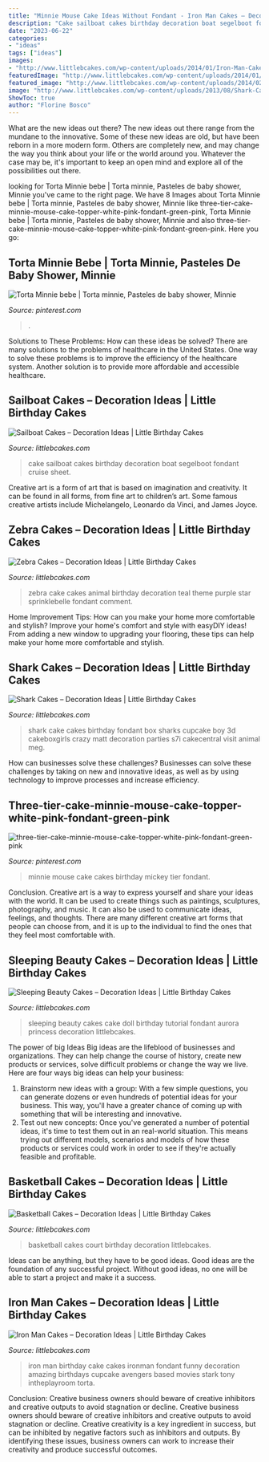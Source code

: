 ```yaml
---
title: "Minnie Mouse Cake Ideas Without Fondant - Iron Man Cakes – Decoration Ideas"
description: "Cake sailboat cakes birthday decoration boat segelboot fondant cruise sheet"
date: "2023-06-22"
categories:
- "ideas"
tags: ["ideas"]
images:
- "http://www.littlebcakes.com/wp-content/uploads/2014/01/Iron-Man-Cake-Design.jpg"
featuredImage: "http://www.littlebcakes.com/wp-content/uploads/2014/01/Sailboat-Cake-Ideas.jpg"
featured_image: "http://www.littlebcakes.com/wp-content/uploads/2014/02/Sleeping-Beauty-Cakes.jpg"
image: "http://www.littlebcakes.com/wp-content/uploads/2013/08/Shark-Cakes.jpg"
ShowToc: true
author: "Florine Bosco"
---
```



What are the new ideas out there?
The new ideas out there range from the mundane to the innovative. Some of these new ideas are old, but have been reborn in a more modern form. Others are completely new, and may change the way you think about your life or the world around you. Whatever the case may be, it's important to keep an open mind and explore all of the possibilities out there.

	

		
looking for Torta Minnie bebe | Torta minnie, Pasteles de baby shower, Minnie you've came to the right page. We have 8 Images about Torta Minnie bebe | Torta minnie, Pasteles de baby shower, Minnie like three-tier-cake-minnie-mouse-cake-topper-white-pink-fondant-green-pink, Torta Minnie bebe | Torta minnie, Pasteles de baby shower, Minnie and also three-tier-cake-minnie-mouse-cake-topper-white-pink-fondant-green-pink. Here you go:
		
    
## Torta Minnie Bebe | Torta Minnie, Pasteles De Baby Shower, Minnie

<img loading=lazy src="https://i.pinimg.com/736x/24/8a/49/248a493332a0efdb26ca41940f857554.jpg" onerror="this.onerror=null;this.src='https://tse3.mm.bing.net/th?id=OIP.o6B70IPJs_2K9rbb8HClWQHaNK&amp;pid=15.1';" alt="Torta Minnie bebe | Torta minnie, Pasteles de baby shower, Minnie">

_Source: pinterest.com_

>. 

	

Solutions to These Problems: How can these ideas be solved?
There are many solutions to the problems of healthcare in the United States. One way to solve these problems is to improve the efficiency of the healthcare system. Another solution is to provide more affordable and accessible healthcare.

    
## Sailboat Cakes – Decoration Ideas | Little Birthday Cakes

<img loading=lazy src="http://www.littlebcakes.com/wp-content/uploads/2014/01/Sailboat-Cake-Ideas.jpg" onerror="this.onerror=null;this.src='https://tse2.mm.bing.net/th?id=OIP.QqQvTfrLTLFns7KG_BmYhQHaHZ&amp;pid=15.1';" alt="Sailboat Cakes – Decoration Ideas | Little Birthday Cakes">

_Source: littlebcakes.com_

>cake sailboat cakes birthday decoration boat segelboot fondant cruise sheet. 

	

Creative art is a form of art that is based on imagination and creativity. It can be found in all forms, from fine art to children’s art. Some famous creative artists include Michelangelo, Leonardo da Vinci, and James Joyce.

    
## Zebra Cakes – Decoration Ideas | Little Birthday Cakes

<img loading=lazy src="http://www.littlebcakes.com/wp-content/uploads/2014/01/Zebra-Cake-Pictures.jpg" onerror="this.onerror=null;this.src='https://tse4.mm.bing.net/th?id=OIP.Amx5WXNzzEtwMSk6dkhg8AHaJ4&amp;pid=15.1';" alt="Zebra Cakes – Decoration Ideas | Little Birthday Cakes">

_Source: littlebcakes.com_

>zebra cake cakes animal birthday decoration teal theme purple star sprinklebelle fondant comment. 

	

Home Improvement Tips: How can you make your home more comfortable and stylish?
Improve your home's comfort and style with easyDIY ideas! From adding a new window to upgrading your flooring, these tips can help make your home more comfortable and stylish.

    
## Shark Cakes – Decoration Ideas | Little Birthday Cakes

<img loading=lazy src="http://www.littlebcakes.com/wp-content/uploads/2013/08/Shark-Cakes.jpg" onerror="this.onerror=null;this.src='https://tse3.mm.bing.net/th?id=OIP.cRhEQkKs_9hiKBnqsUK2vgHaE8&amp;pid=15.1';" alt="Shark Cakes – Decoration Ideas | Little Birthday Cakes">

_Source: littlebcakes.com_

>shark cake cakes birthday fondant box sharks cupcake boy 3d cakeboxgirls crazy matt decoration parties s7i cakecentral visit animal meg. 

	

How can businesses solve these challenges?
Businesses can solve these challenges by taking on new and innovative ideas, as well as by using technology to improve processes and increase efficiency.

    
## Three-tier-cake-minnie-mouse-cake-topper-white-pink-fondant-green-pink

<img loading=lazy src="https://i.pinimg.com/736x/4d/76/8e/4d768eb032adc3e5b3ed135e7a4c2465.jpg" onerror="this.onerror=null;this.src='https://tse3.mm.bing.net/th?id=OIP.9WquJFi-S8Qvovsc8QORbgHaOS&amp;pid=15.1';" alt="three-tier-cake-minnie-mouse-cake-topper-white-pink-fondant-green-pink">

_Source: pinterest.com_

>minnie mouse cake cakes birthday mickey tier fondant. 

	

Conclusion.
Creative art is a way to express yourself and share your ideas with the world. It can be used to create things such as paintings, sculptures, photography, and music. It can also be used to communicate ideas, feelings, and thoughts. There are many different creative art forms that people can choose from, and it is up to the individual to find the ones that they feel most comfortable with.

    
## Sleeping Beauty Cakes – Decoration Ideas | Little Birthday Cakes

<img loading=lazy src="http://www.littlebcakes.com/wp-content/uploads/2014/02/Sleeping-Beauty-Cakes.jpg" onerror="this.onerror=null;this.src='https://tse3.mm.bing.net/th?id=OIP.DP7WGM7lx-iCBfp5lZEImAHaKt&amp;pid=15.1';" alt="Sleeping Beauty Cakes – Decoration Ideas | Little Birthday Cakes">

_Source: littlebcakes.com_

>sleeping beauty cakes cake doll birthday tutorial fondant aurora princess decoration littlebcakes. 

	

The power of big Ideas
Big ideas are the lifeblood of businesses and organizations. They can help change the course of history, create new products or services, solve difficult problems or change the way we live.
Here are four ways big ideas can help your business: 
1. Brainstorm new ideas with a group: With a few simple questions, you can generate dozens or even hundreds of potential ideas for your business. This way, you'll have a greater chance of coming up with something that will be interesting and innovative.
2. Test out new concepts: Once you've generated a number of potential ideas, it's time to test them out in an real-world situation. This means trying out different models, scenarios and models of how these products or services could work in order to see if they're actually feasible and profitable. 

    
## Basketball Cakes – Decoration Ideas | Little Birthday Cakes

<img loading=lazy src="http://www.littlebcakes.com/wp-content/uploads/2014/01/Basketball-Court-Cakes.jpg" onerror="this.onerror=null;this.src='https://tse2.mm.bing.net/th?id=OIP.j-CisJmPFR_oOMoJUBQCTQHaFw&amp;pid=15.1';" alt="Basketball Cakes – Decoration Ideas | Little Birthday Cakes">

_Source: littlebcakes.com_

>basketball cakes court birthday decoration littlebcakes. 

	

Ideas can be anything, but they have to be good ideas. Good ideas are the foundation of any successful project. Without good ideas, no one will be able to start a project and make it a success.

    
## Iron Man Cakes – Decoration Ideas | Little Birthday Cakes

<img loading=lazy src="http://www.littlebcakes.com/wp-content/uploads/2014/01/Iron-Man-Cake-Design.jpg" onerror="this.onerror=null;this.src='https://tse2.mm.bing.net/th?id=OIP.GSp-d8bCc1uWAcUYW6dV_QHaJ4&amp;pid=15.1';" alt="Iron Man Cakes – Decoration Ideas | Little Birthday Cakes">

_Source: littlebcakes.com_

>iron man birthday cake cakes ironman fondant funny decoration amazing birthdays cupcake avengers based movies stark tony intheplayroom torta. 

	

Conclusion: Creative business owners should beware of creative inhibitors and creative outputs to avoid stagnation or decline.
Creative business owners should beware of creative inhibitors and creative outputs to avoid stagnation or decline. Creative creativity is a key ingredient in success, but can be inhibited by negative factors such as inhibitors and outputs. By identifying these issues, business owners can work to increase their creativity and produce successful outcomes.

